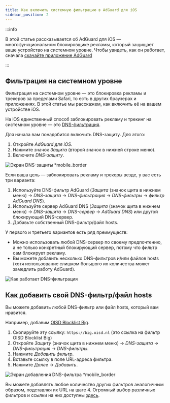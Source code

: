 ```yaml
---
title: Как включить системную фильтрацию в AdGuard для iOS
sidebar_position: 2
---
```


:::info

В этой статье рассказывается об AdGuard для iOS — многофункциональном блокировщике рекламы, который защищает ваше устройство на системном уровне. Чтобы увидеть, как он работает, сначала [скачайте приложение AdGuard](https://agrd.io/download-kb-adblock)

:::

## Фильтрация на системном уровне

Фильтрация на системном уровне — это блокировка рекламы и трекеров за пределами Safari, то есть в других браузерах и приложениях. В этой статье мы расскажем, как включить её на вашем устройстве iOS.

На iOS единственный способ заблокировать рекламу и трекинг на системном уровне — это [DNS-фильтрация](https://adguard-dns.io/kb/general/dns-filtering/).

Для начала вам понадобится включить DNS-защиту. Для этого:

1. Откройте *AdGuard для iOS*.
2. Нажмите значок *Защита* (второй значок в нижней строке меню).
3. Включите *DNS-защиту*.

![Экран DNS-защиты *mobile_border](https://cdn.adtidy.org/public/Adguard/Blog/ios_dns_protection.PNG)

Если ваша цель — заблокировать рекламу и трекеры везде, у вас есть три варианта:

 1. Используйте DNS-фильтр AdGuard (*Защита* (значок щита в нижнем меню) → *DNS-защита* → *DNS-фильтрация* → *DNS-фильтры* → *фильтр AdGuard DNS*).
 2. Используйте сервер AdGuard DNS (*Защита* (значок щита в нижнем меню) → *DNS-защита* → *DNS-сервер* → *AdGuard DNS*) или другой блокирующий DNS-сервер.
 3. Добавьте собственный DNS-фильтр/файл hosts.

У первого и третьего вариантов есть ряд преимуществ:

- Можно использовать любой DNS-сервер по своему предпочтению, а не только конкретный блокирующий сервер, потому что фильтр сам блокирует рекламу.
- Вы можете добавить несколько DNS-фильтров и/или файлов hosts (хотя использование слишком большого их количества может замедлить работу AdGuard).

![Как работает DNS-фильтрация](https://cdn.adtidy.org/public/Adguard/kb/DNS_filtering/how_dns_filtering_works_en.png)

## Как добавить свой DNS-фильтр/файл hosts

Вы можете добавить любой DNS-фильтр или файл hosts, который вам нравится.

Например, добавим [OISD Blocklist Big](https://oisd.nl/).

1. Скопируйте эту ссылку: `https://big.oisd.nl` (это ссылка на фильтр OISD Blocklist Big)
2. Откройте *Защиту* (значок щита в нижнем меню) → *DNS-защита* → *DNS-фильтрация* → *DNS-фильтры*.
3. Нажмите *Добавить фильтр*.
4. Вставьте ссылку в поле URL-адреса фильтра.
5. Нажмите *Далее* → *Добавить*.

![Экран добавления DNS-фильтра *mobile_border](https://cdn.adtidy.org/blog/new/ot4okIMGD236EB8905471.jpeg)

Вы можете добавлять любое количество других фильтров аналогичным образом, подставляя их URL на шаге 4. Огромный выбор различных фильтров и ссылки на них доступны [здесь](https://filterlists.com).
